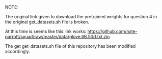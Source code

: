 NOTE: 

The original link given to download the pretrained weights for question 4 in the original get_datasets.sh file is broken.

At this time is seems like this link works: https://github.com/nate-parrott/squad/raw/master/data/glove.6B.50d.txt.zip

The get get_datasets.sh file of this repository has been modified accordingly.

